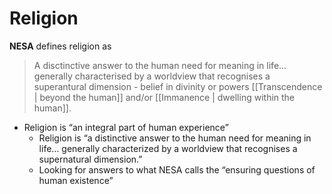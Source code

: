 # Religion

**NESA** defines religion as
> A disctinctive answer to the human need for meaning in life... generally characterised by a worldview that recognises a superantural dimension - belief in divinity or powers [[Transcendence | beyond the human]] and/or [[Immanence | dwelling within the human]].

-   Religion is “an integral part of human experience”
	-   Religion is “a distinctive answer to the human need for meaning in life… generally characterized by a worldview that recognises a supernatural dimension.”
	-   Looking for answers to what NESA calls the “ensuring questions of human existence”